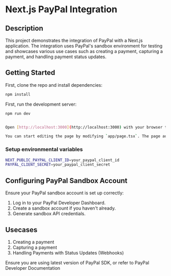 # Next.js PayPal Integration

## Description
This project demonstrates the integration of PayPal with a Next.js application. The integration uses PayPal's sandbox environment for testing and showcases various use cases such as creating a payment, capturing a payment, and handling payment status updates.

## Getting Started
First, clone the repo and install dependencies:
```bash
npm install
```
First, run the development server:

```bash
npm run dev


Open [http://localhost:3000](http://localhost:3000) with your browser to see the result.

You can start editing the page by modifying `app/page.tsx`. The page auto-updates as you edit the file.
```

### Setup environmental variables
```bash
NEXT_PUBLIC_PAYPAL_CLIENT_ID=your_paypal_client_id
PAYPAL_CLIENT_SECRET=your_paypal_client_secret
```

## Configuring PayPal Sandbox Account
Ensure your PayPal sandbox account is set up correctly:

1. Log in to your PayPal Developer Dashboard.
2. Create a sandbox account if you haven't already.
3. Generate sandbox API credentials.


## Usecases
1. Creating a payment
2. Capturing a payment
3. Handling Payments with Status Updates (Webhooks)


Ensure you are using latest version of PayPal SDK, or refer to PayPal Developer Documentation
